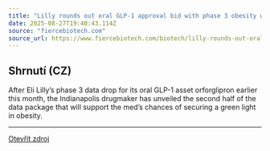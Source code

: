 ```yaml
---
title: "Lilly rounds out oral GLP-1 approval bid with phase 3 obesity win for patients with diabetes"
date: 2025-08-27T19:40:43.114Z
source: "fiercebiotech.com"
source_url: https://www.fiercebiotech.com/biotech/lilly-rounds-out-oral-glp-1-approval-bid-ph-3-win-patients-obesity-and-diabetes
---
```


## Shrnutí (CZ)
After Eli Lilly’s phase 3 data drop for its oral GLP-1 asset orforglipron earlier this month, the Indianapolis drugmaker has unveiled the second half of the data package that will support the med’s chances of securing a green light in obesity.

---

[Otevřít zdroj](https://www.fiercebiotech.com/biotech/lilly-rounds-out-oral-glp-1-approval-bid-ph-3-win-patients-obesity-and-diabetes)
